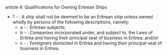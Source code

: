 article 4: Qualifications for Owning Eritrean Ships

<ul>
			<li>1 - : A ship shall not be deemed to be an Eritrean ship unless owned wholly by persons of the following descriptions, namely:<ul>
						<li>a - : Eritrean subjects;<ul>
						</ul></li>						<li>b - : Companies incorporated under, and subject to, the Laws of Eritrea and having their principal seat of business in Eritrea; and&#x2F;or<ul>
						</ul></li>						<li>c - : Foreigners domiciled in Eritrea and having their principal seat of business in Eritrea. <ul>
						</ul></li>			</ul></li></ul>